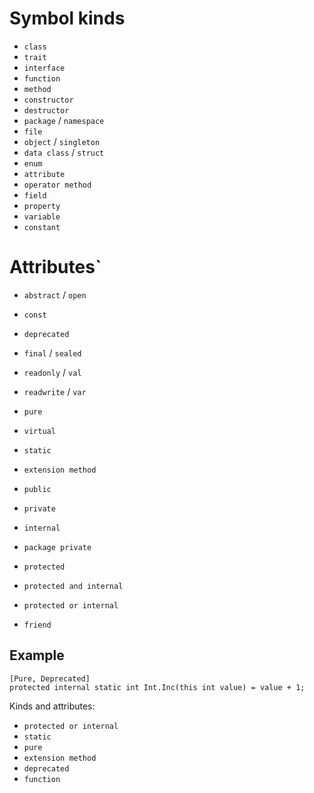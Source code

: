 # Symbol kinds

- `class`
- `trait`
- `interface`
- `function`
- `method`
- `constructor`
- `destructor`
- `package` / `namespace`
- `file`
- `object` / `singleton`
- `data class` / `struct`
- `enum`
- `attribute`
- `operator method`
- `field`
- `property`
- `variable`
- `constant`

# Attributes`

- `abstract` / `open`
- `const`
- `deprecated`
- `final` / `sealed`
- `readonly` / `val`
- `readwrite` / `var`
- `pure`
- `virtual`
- `static`
- `extension method`

- `public`
- `private`
- `internal`
- `package private`
- `protected`
- `protected and internal`
- `protected or internal`
- `friend`

## Example

    [Pure, Deprecated]
    protected internal static int Int.Inc(this int value) = value + 1;

Kinds and attributes:

- `protected or internal`
- `static`
- `pure`
- `extension method`
- `deprecated`
- `function`


